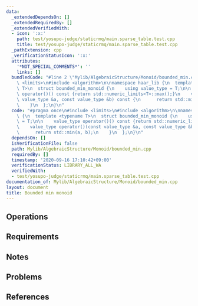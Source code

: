```yaml
---
data:
  _extendedDependsOn: []
  _extendedRequiredBy: []
  _extendedVerifiedWith:
  - icon: ':x:'
    path: test/yosupo-judge/staticrmq/main.sparse_table.test.cpp
    title: test/yosupo-judge/staticrmq/main.sparse_table.test.cpp
  _pathExtension: cpp
  _verificationStatusIcon: ':x:'
  attributes:
    '*NOT_SPECIAL_COMMENTS*': ''
    links: []
  bundledCode: "#line 2 \"Mylib/AlgebraicStructure/Monoid/bounded_min.cpp\"\n#include\
    \ <limits>\n#include <algorithm>\n\nnamespace haar_lib {\n  template <typename\
    \ T>\n  struct bounded_min_monoid {\n    using value_type = T;\n\n    value_type\
    \ operator()() const {return std::numeric_limits<T>::max();}\n    value_type operator()(const\
    \ value_type &a, const value_type &b) const {\n      return std::min(a, b);\n\
    \    }\n  };\n}\n"
  code: "#pragma once\n#include <limits>\n#include <algorithm>\n\nnamespace haar_lib\
    \ {\n  template <typename T>\n  struct bounded_min_monoid {\n    using value_type\
    \ = T;\n\n    value_type operator()() const {return std::numeric_limits<T>::max();}\n\
    \    value_type operator()(const value_type &a, const value_type &b) const {\n\
    \      return std::min(a, b);\n    }\n  };\n}\n"
  dependsOn: []
  isVerificationFile: false
  path: Mylib/AlgebraicStructure/Monoid/bounded_min.cpp
  requiredBy: []
  timestamp: '2020-09-16 17:10:42+09:00'
  verificationStatus: LIBRARY_ALL_WA
  verifiedWith:
  - test/yosupo-judge/staticrmq/main.sparse_table.test.cpp
documentation_of: Mylib/AlgebraicStructure/Monoid/bounded_min.cpp
layout: document
title: Bounded min monoid
---
```


## Operations

## Requirements

## Notes

## Problems

## References
